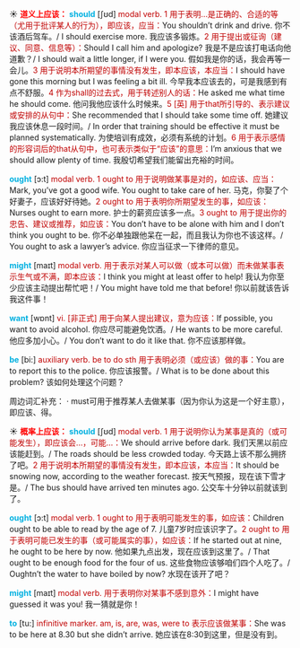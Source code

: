 ☀ <font color="red">**道义上应该：**</font>
<font color="sky blue">**should**</font> [ʃʊd] 
<font color="#c00000">modal verb. 1 用于表明…是正确的、合适的等（尤用于批评某人的行为），即应该，应当：</font>You shouldn’t drink and drive. 你不该酒后驾车。/ I should exercise more. 我应该多锻炼。<font color="#c00000">2 用于提出或征询（建议、同意、信息等）：</font>Should I call him and apologize? 我是不是应该打电话向他道歉？/ I should wait a little longer, if I were you. 假如我是你的话，我会再等一会儿。<font color="#c00000">3 用于说明本所期望的事情没有发生，即本应该，本应当：</font>I should have gone this morning but I was feeling a bit ill. 今早我本应该去的，可是我感到有点不舒服。<font color="#c00000">4 作为shall的过去式，用于转述别人的话：</font>He asked me what time he should come. 他问我他应该什么时候来。<font color="#c00000">5 [英] 用于that所引导的、表示建议或安排的从句中：</font>She recommended that I should take some time off. 她建议我应该休息一段时间。/ In order that training should be effective it must be planned systematically. 为使培训有成效，必须有系统的计划。<font color="#c00000">6 用于表示感情的形容词后的that从句中，也可表示类似于“应该”的意思：</font>I’m anxious that we should allow plenty of time. 我殷切希望我们能留出充裕的时间。

<font color="sky blue">**ought**</font> [ɔ:t] 
<font color="#c00000">modal verb. 1 ought to 用于说明做某事是对的，如应该、应当：</font>Mark, you’ve got a good wife. You ought to take care of her. 马克，你娶了个好妻子，应该好好待她。<font color="#c00000">2 ought to 用于表明你所期望发生的事，如应该：</font>Nurses ought to earn more. 护士的薪资应该多一点。<font color="#c00000">3 ought to 用于提出你的忠告、建议或推荐，如应该：</font>You don’t have to be alone with him and I don’t think you ought to be. 你不必单独跟他呆在一起，而且我认为你也不该这样。/ You ought to ask a lawyer’s advice. 你应当征求一下律师的意见。

<font color="sky blue">**might**</font> [maɪt] 
<font color="#c00000">modal verb. 用于表示对某人可以做（或本可以做）而未做某事表示生气或不满，即本应该：</font>I think you might at least offer to help! 我认为你至少应该主动提出帮忙吧！/ You might have told me that before! 你以前就该告诉我这件事！

<font color="sky blue">**want**</font> [wɒnt] 
<font color="#c00000">vi. [非正式] 用于向某人提出建议，意为应该：</font>If possible, you want to avoid alcohol. 你应尽可能避免饮酒。/ He wants to be more careful. 他应多加小心。/ You don’t want to do it like that. 你不应该那样做。

<font color="sky blue">**be**</font> [bi:] 
<font color="#c00000">auxiliary verb. be to do sth 用于表明必须（或应该）做的事：</font>You are to report this to the police. 你应该报警。/ What is to be done about this problem? 该如何处理这个问题？

周边词汇补充：
· must可用于推荐某人去做某事（因为你认为这是一个好主意），即应该、得。

☀ <font color="red">**概率上应该：**</font>
<font color="sky blue">**should**</font> [ʃʊd] 
<font color="#c00000">modal verb. 1 用于说明你认为某事是真的（或可能发生），即应该会…，可能…：</font>We should arrive before dark. 我们天黑以前应该能赶到。/ The roads should be less crowded today. 今天路上该不那么拥挤了吧。<font color="#c00000">2 用于说明本所期望的事情没有发生，即本应该，本应当：</font>It should be snowing now, according to the weather forecast. 按天气预报，现在该下雪才是。/ The bus should have arrived ten minutes ago. 公交车十分钟以前就该到了。

<font color="sky blue">**ought**</font> [ɔ:t] 
<font color="#c00000">modal verb. 1 ought to 用于表明可能发生的事，如应该：</font>Children ought to be able to read by the age of 7. 儿童7岁时应该识字了。<font color="#c00000">2 ought to 用于表明可能已发生的事（或可能属实的事），如应该：</font>If he started out at nine, he ought to be here by now. 他如果九点出发，现在应该到这里了。/ That ought to be enough food for the four of us. 这些食物应该够咱们四个人吃了。/ Oughtn’t the water to have boiled by now? 水现在该开了吧？

<font color="sky blue">**might**</font> [maɪt] 
<font color="#c00000">modal verb. 用于表明你对某事不感到意外：</font>I might have guessed it was you! 我一猜就是你！

<font color="sky blue">**to**</font> [tu:] 
<font color="#c00000">infinitive marker. am, is, are, was, were to 表示应该做某事：</font>She was to be here at 8.30 but she didn’t arrive. 她应该在8:30到这里，但是没有到。
